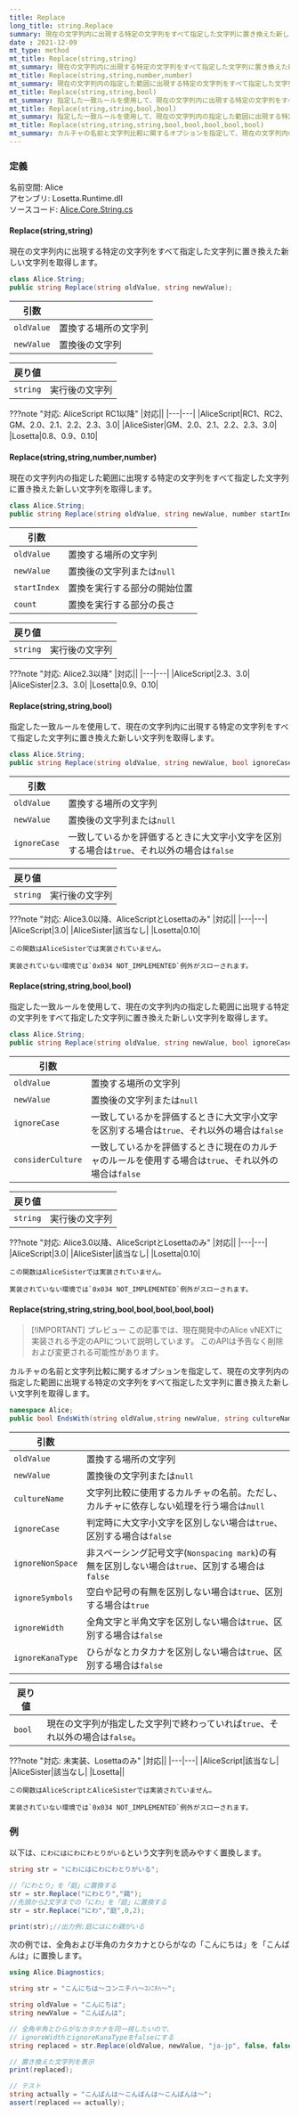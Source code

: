 ```yaml
---
title: Replace
long_title: string.Replace
summary: 現在の文字列内に出現する特定の文字列をすべて指定した文字列に置き換えた新しい文字列を取得します。
date : 2021-12-09
mt_type: method
mt_title: Replace(string,string)
mt_summary: 現在の文字列内に出現する特定の文字列をすべて指定した文字列に置き換えた新しい文字列を取得します。
mt_title: Replace(string,string,number,number)
mt_summary: 現在の文字列内の指定した範囲に出現する特定の文字列をすべて指定した文字列に置き換えた新しい文字列を取得します。
mt_title: Replace(string,string,bool)
mt_summary: 指定した一致ルールを使用して、現在の文字列内に出現する特定の文字列をすべて指定した文字列に置き換えた新しい文字列を取得します。
mt_title: Replace(string,string,bool,bool)
mt_summary: 指定した一致ルールを使用して、現在の文字列内の指定した範囲に出現する特定の文字列をすべて指定した文字列に置き換えた新しい文字列を取得します。
mt_title: Replace(string,string,string,bool,bool,bool,bool,bool)
mt_summary: カルチャの名前と文字列比較に関するオプションを指定して、現在の文字列内の指定した範囲に出現する特定の文字列をすべて指定した文字列に置き換えた新しい文字列を取得します。
---
```


### 定義
名前空間: Alice<br/>
アセンブリ: Losetta.Runtime.dll<br/>
ソースコード: [Alice.Core.String.cs](https://github.com/WSOFT-Project/Losetta/blob/master/Losetta.Runtime/Core/Extension/Alice.Core.String.cs)

#### Replace(string,string)

現在の文字列内に出現する特定の文字列をすべて指定した文字列に置き換えた新しい文字列を取得します。

```cs title="AliceScript"
class Alice.String;
public string Replace(string oldValue, string newValue);
```

|引数| |
|-|-|
|`oldValue`|置換する場所の文字列|
|`newValue`|置換後の文字列|

|戻り値| |
|-|-|
|`string`|実行後の文字列|

???note "対応: AliceScript RC1以降"
    |対応||
    |---|---|
    |AliceScript|RC1、RC2、GM、2.0、2.1、2.2、2.3、3.0|
    |AliceSister|GM、2.0、2.1、2.2、2.3、3.0|
    |Losetta|0.8、0.9、0.10|

#### Replace(string,string,number,number)

現在の文字列内の指定した範囲に出現する特定の文字列をすべて指定した文字列に置き換えた新しい文字列を取得します。

```cs title="AliceScript"
class Alice.String;
public string Replace(string oldValue, string newValue, number startIndex, number length);
```

|引数| |
|-|-|
|`oldValue`|置換する場所の文字列|
|`newValue`|置換後の文字列または`null`|
|`startIndex`|置換を実行する部分の開始位置|
|`count`|置換を実行する部分の長さ|

|戻り値| |
|-|-|
|`string`|実行後の文字列|

???note "対応: Alice2.3以降"
    |対応||
    |---|---|
    |AliceScript|2.3、3.0|
    |AliceSister|2.3、3.0|
    |Losetta|0.9、0.10|

#### Replace(string,string,bool)

指定した一致ルールを使用して、現在の文字列内に出現する特定の文字列をすべて指定した文字列に置き換えた新しい文字列を取得します。

```cs title="AliceScript"
class Alice.String;
public string Replace(string oldValue, string newValue, bool ignoreCase);
```

|引数| |
|-|-|
|`oldValue`|置換する場所の文字列|
|`newValue`|置換後の文字列または`null`|
|`ignoreCase`|一致しているかを評価するときに大文字小文字を区別する場合は`true`、それ以外の場合は`false`|

|戻り値| |
|-|-|
|`string`|実行後の文字列|

???note "対応: Alice3.0以降、AliceScriptとLosettaのみ"
    |対応||
    |---|---|
    |AliceScript|3.0|
    |AliceSister|該当なし|
    |Losetta|0.10|

    この関数はAliceSisterでは実装されていません。

    実装されていない環境では`0x034 NOT_IMPLEMENTED`例外がスローされます。

#### Replace(string,string,bool,bool)

指定した一致ルールを使用して、現在の文字列内の指定した範囲に出現する特定の文字列をすべて指定した文字列に置き換えた新しい文字列を取得します。

```cs title="AliceScript"
class Alice.String;
public string Replace(string oldValue, string newValue, bool ignoreCase, bool considerCulture);
```

|引数| |
|-|-|
|`oldValue`|置換する場所の文字列|
|`newValue`|置換後の文字列または`null`|
|`ignoreCase`|一致しているかを評価するときに大文字小文字を区別する場合は`true`、それ以外の場合は`false`|
|`considerCulture`|一致しているかを評価するときに現在のカルチャのルールを使用する場合は`true`、それ以外の場合は`false`|

|戻り値| |
|-|-|
|`string`|実行後の文字列|


???note "対応: Alice3.0以降、AliceScriptとLosettaのみ"
    |対応||
    |---|---|
    |AliceScript|3.0|
    |AliceSister|該当なし|
    |Losetta|0.10|

    この関数はAliceSisterでは実装されていません。

    実装されていない環境では`0x034 NOT_IMPLEMENTED`例外がスローされます。

#### Replace(string,string,string,bool,bool,bool,bool,bool)

> [!IMPORTANT] プレビュー
> この記事では、現在開発中のAlice vNEXTに実装される予定のAPIについて説明しています。
> このAPIは予告なく削除および変更される可能性があります。

カルチャの名前と文字列比較に関するオプションを指定して、現在の文字列内の指定した範囲に出現する特定の文字列をすべて指定した文字列に置き換えた新しい文字列を取得します。

```cs title="AliceScript"
namespace Alice;
public bool EndsWith(string oldValue,string newValue, string cultureName, bool ignoreCase = false, bool ignoreNonSpace = false, bool ignoreSymbols = false, bool ignoreWidth = false, bool ignoreKanaType = false);
```

|引数| |
|-|-|
|`oldValue`|置換する場所の文字列|
|`newValue`|置換後の文字列または`null`|
|`cultureName`|文字列比較に使用するカルチャの名前。ただし、カルチャに依存しない処理を行う場合は`null`|
|`ignoreCase`|判定時に大文字小文字を区別しない場合は`true`、区別する場合は`false`|
|`ignoreNonSpace`|非スペーシング記号文字(`Nonspacing mark`)の有無を区別しない場合は`true`、区別する場合は`false`|
|`ignoreSymbols`|空白や記号の有無を区別しない場合は`true`、区別する場合は`true`|
|`ignoreWidth`|全角文字と半角文字を区別しない場合は`true`、区別する場合は`false`|
|`ignoreKanaType`|ひらがなとカタカナを区別しない場合は`true`、区別する場合は`false`|

|戻り値| |
|-|-|
|`bool`|現在の文字列が指定した文字列で終わっていれば`true`、それ以外の場合は`false`。|

???note "対応: 未実装、Losettaのみ"
    |対応||
    |---|---|
    |AliceScript|該当なし|
    |AliceSister|該当なし|
    |Losetta||

    この関数はAliceScriptとAliceSisterでは実装されていません。

    実装されていない環境では`0x034 NOT_IMPLEMENTED`例外がスローされます。

### 例
以下は、`にわにはにわにわとりがいる`という文字列を読みやすく置換します。

```cs title="AliceScript"
string str = "にわにはにわにわとりがいる";

//「にわとり」を「庭」に置換する
str = str.Replace("にわとり","鶏");
//先頭から2文字までの「にわ」を「庭」に置換する
str = str.Replace("にわ","庭",0,2);

print(str);//出力例:庭にはにわ鶏がいる
```

次の例では、全角および半角のカタカナとひらがなの「こんにちは」を「こんばんは」に置換します。

```cs title="AliceScript"
using Alice.Diagnostics;

string str = "こんにちは〜コンニチハ〜ｺﾝﾆﾁﾊ〜";

string oldValue = "こんにちは";
string newValue = "こんばんは";

// 全角半角とひらがなカタカナを同一視したいので、
// ignoreWidthとignoreKanaTypeをfalseにする
string replaced = str.Replace(oldValue, newValue, "ja-jp", false, false, false, true, true);

// 置き換えた文字列を表示
print(replaced);

// テスト
string actually = "こんばんは〜こんばんは〜こんばんは〜";
assert(replaced == actually);
```

